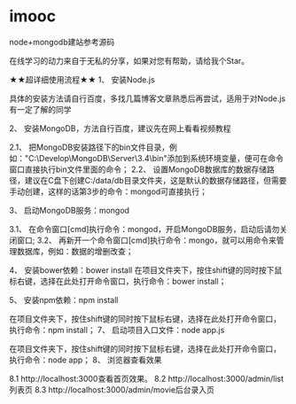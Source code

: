# imooc
node+mongodb建站参考源码

在线学习的动力来自于无私的分享，如果对您有帮助，请给我个Star。

★★超详细使用流程★★
1、 安装Node.js

具体的安装方法请自行百度，多找几篇博客文章熟悉后再尝试，适用于对Node.js有一定了解的同学

2、 安装MongoDB，方法自行百度，建议先在网上看看视频教程

2.1、 把MongoDB安装路径下的bin文件目录，例如："C:\Develop\MongoDB\Server\3.4\bin"添加到系统环境变量，便可在命令窗口直接执行bin文件里面的命令；
2.2、 设置MongoDB数据库的数据存储路径，建议在C盘下创建C:/data/db目录文件夹，这是默认的数据存储路径，但需要手动创建，这样的话第3步的命令：mongod可直接执行；

3、 启动MongoDB服务：mongod

3.1、 在命令窗口[cmd]执行命令：mongod，开启MongoDB服务，启动后请勿关闭窗口;
3.2、 再新开一个命令窗口[cmd]执行命令：mongo，就可以用命令来管理数据库，例如：数据的增删改查；

4、 安装bower依赖：bower install
在项目文件夹下，按住shift键的同时按下鼠标右键，选择在此处打开命令窗口，执行命令：bower install；

5、 安装npm依赖：npm install

在项目文件夹下，按住shift键的同时按下鼠标右键，选择在此处打开命令窗口，执行命令：npm install；
7、 启动项目入口文件：node app.js

在项目文件夹下，按住shift键的同时按下鼠标右键，选择在此处打开命令窗口，执行命令：node app；
8、 浏览器查看效果

8.1 http://localhost:3000查看首页效果。
8.2 http://localhost:3000/admin/list列表页
8.3 http://localhost:3000/admin/movie后台录入页
